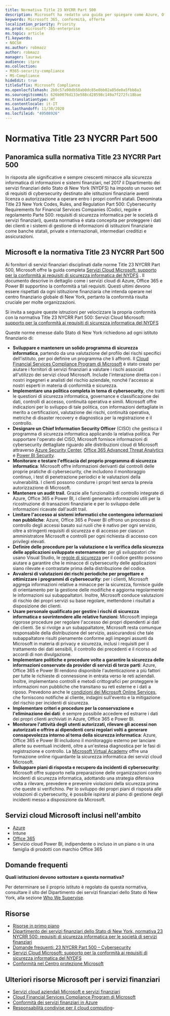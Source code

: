 ```yaml
---
title: Normativa Title 23 NYCRR Part 500
description: Microsoft ha redatto una guida per spiegare come Azure, Office 365 e Power BI possano aiutare gli istituti finanziari a rispettare i requisiti della normativa 23 NYCRR 500.
keywords: Microsoft 365, conformità, offerte
localization_priority: Priority
ms.prod: microsoft-365-enterprise
ms.topic: article
f1.keywords:
- NOCSH
ms.author: robmazz
author: robmazz
manager: laurawi
audience: itpro
ms.collection:
- M365-security-compliance
- MS-Compliance
hideEdit: true
titleSuffix: Microsoft Compliance
ms.openlocfilehash: 2b0c57a90db58ab0dc85e0bb02a85de0a5fbb8a3
ms.sourcegitcommit: 626b0076d133e588cd28598c149a7f272fc18bae
ms.translationtype: HT
ms.contentlocale: it-IT
ms.lasthandoff: 11/30/2020
ms.locfileid: "49508926"
---
```

# <a name="title-23-nycrr-part-500"></a>Normativa Title 23 NYCRR Part 500

## <a name="title-23-nycrr-part-500-overview"></a>Panoramica sulla normativa Title 23 NYCRR Part 500

In risposta alle significative e sempre crescenti minacce alla sicurezza informatica di informazioni e sistemi finanziari, nel 2017 il Dipartimento dei servizi finanziari dello Stato di New York (NYDFS) ha imposto un nuovo set di requisiti di cybersecurity destinato alle istituzioni finanziarie aventi licenza o autorizzazione a operare entro i propri confini statali. Denominata Title 23 New York Codes, Rules, and Regulation Part 500: Cybersecurity Requirements for Financial Services Companies (Codici, regole e regolamento Parte 500: requisiti di sicurezza informatica per le società di servizi finanziari), questa normativa è stata concepita per proteggere i dati dei clienti e i sistemi di gestione di informazioni di istituzioni finanziarie come banche statali, private e internazionali, intermediari creditizi e assicurazioni.

## <a name="microsoft-and-title-23-nycrr-part-500"></a>Microsoft e la normativa Title 23 NYCRR Part 500

Ai fornitori di servizi finanziari disciplinati dalle norme Title 23 NYCRR Part 500, Microsoft offre la guida completa [Servizi Cloud Microsoft: supporto per la conformità ai requisiti di sicurezza informatica del NYDFS](https://servicetrust.microsoft.com/ViewPage/TrustDocuments?command=Download&downloadType=Document&downloadId=f7e56dc6-4e52-4e9a-af06-aa41d5851d36&docTab=6d000410-c9e9-11e7-9a91-892aae8839ad_Compliance_Guides) . Il documento descrive in dettaglio come i servizi cloud di Azure, Office 365 e Power BI supportino la conformità a tali requisiti. Questi ultimi devono essere rispettati da ogni istituzione finanziaria che intenda operare nel centro finanziario globale di New York, pertanto la conformità risulta cruciale per molte organizzazioni.

Si invita a seguire queste istruzioni per velocizzare la propria conformità con la normativa Title 23 NYCRR Part 500: Servizi Cloud Microsoft: [supporto per la conformità ai requisiti di sicurezza informatica del NYDFS](https://go.microsoft.com/fwlink/p/?linkid=2098969)

Queste norme emesse dallo Stato di New York richiedono ad ogni istituto finanziario di:

- **Sviluppare e mantenere un solido programma di sicurezza informatica**, partendo da una valutazione del profilo dei rischi specifici dell'istituto, per poi definire un programma che li affronti. Il [Cloud Financial Services Compliance Program di Microsoft](https://www.microsoft.com/download/confirmation.aspx?id=55332) è stato creato per aiutare i fornitori di servizi finanziari a valutare i rischi associati all'utilizzo dei servizi cloud Microsoft. Include l'interazione diretta con i nostri ingegneri e analisti del rischio aziendale, nonché l'accesso ai nostri esperti in materia di conformità e sicurezza.
- **Implementare una politica completa in tema di cybersecurity**, che tratti le questioni di sicurezza informatica, governance e classificazione dei dati, controlli di accesso, continuità operativa e simili. Microsoft offre indicazioni per lo sviluppo di tale politica, con informazioni dettagliate in merito a certificazioni, valutazione dei rischi, continuità operativa, metriche di disaster recovery e diagnostica per la registrazione e il controllo.
- **Designare un Chief Information Security Officer** (CISO) che gestisca il programma di sicurezza informatica applicando la relativa politica. Per supportare l'operato del CISO, Microsoft fornisce informazioni di cybersecurity dettagliate riguardo alle distribuzioni cloud di Microsoft attraverso [Azure Security Center](https://azure.microsoft.com/services/security-center/?v=17.23h), [Office 365 Advanced Threat Analytics](https://docs.microsoft.com/advanced-threat-analytics/) e [Power BI Security](https://go.microsoft.com/fwlink/?LinkId=829185).
- **Monitorare e testare l'efficacia del proprio programma di sicurezza informatica**: Microsoft offre informazioni derivanti dai controlli delle proprie pratiche di cybersecurity, che includono il monitoraggio continuo, i test di penetrazione periodici e le valutazioni della vulnerabilità. I clienti possono condurre i propri test senza la previa autorizzazione di Microsoft.
- **Mantenere un audit trail.** Grazie alle funzionalità di controllo integrate di Azure, Office 365 e Power BI, i clienti generano informazioni utili per la ricostruzione di transazioni finanziarie e per lo sviluppo delle informazioni ricavate dall'audit trail.
- **Limitare l'accesso ai sistemi informatici che contengono informazioni non pubbliche**: Azure, Office 365 e Power BI offrono un processo di controllo degli accessi basato sui ruoli che è nativo per ogni servizio, oltre a stringenti requisiti di sicurezza e di accesso per ciascun amministratore Microsoft e controlli per ogni richiesta di accesso con privilegi elevati.
- **Definire delle procedure per la valutazione e la verifica della sicurezza delle applicazioni sviluppate esternamente**: per gli sviluppatori che usano Visual Studio, le [regole di sicurezza](https://docs.microsoft.com/visualstudio/code-quality/security-rules-rule-set-for-managed-code) per il codice gestito possono aiutare a garantire che le minacce di cybersecurity delle applicazioni siano rilevate e contrastate prima della distribuzione del codice.
- **Avvalersi di valutazioni dei rischi periodiche per progettare e ottimizzare i programmi di cybersecurity**: per i clienti, Microsoft aggrega informazioni relative a minacce per la sicurezza, fornisce guide di orientamento per la gestione delle modifiche e aggiorna regolarmente le informazioni sui subappaltatori. Inoltre, Microsoft conduce valutazioni di rischio dei propri servizi su base regolare, mettendone i risultati a disposizione dei clienti.
- **Usare personale qualificato per gestire i rischi di sicurezza informatica e sovrintendere alle relative funzioni**: Microsoft impiega rigorose procedure per regolare l'accesso dei propri dipendenti ai dati dei clienti. Se si rivolge a un subappaltatore, Microsoft resta comunque responsabile della distribuzione del servizio, assicurandosi che tale subappaltatore risulti pienamente conforme agli impegni assunti da Microsoft in materia di privacy e sicurezza, inclusi i requisiti per il trattamento dei dati sensibili, il controllo dei precedenti e il ricorso ad accordi di non divulgazione.
- **Implementare politiche e procedure volte a garantire la sicurezza delle informazioni conservate da provider di servizi di terze parti**: Azure, Office 365 e Power BI rendono disponibile l'autenticazione a più fattori per tutte le richieste di connessione in entrata verso le reti aziendali. Inoltre, implementano controlli e metodi crittografici per proteggere le informazioni non pubbliche che transitano su reti esterne e i dati a riposo. Prevedono anche le [condizioni dei Microsoft Online Services](https://aka.ms/Online-Services-Terms), che forniscono notifiche al cliente, indagini sull'evento e la mitigazione del rischio per incidenti di sicurezza.
- **Implementare criteri e procedure per la conservazione e l'eliminazione dei dati**: è sempre possibile accedere ed estrarre i dati dei propri clienti archiviati in Azure, Office 365 e Power BI.
- **Monitorare l'attività degli utenti autorizzati, rilevare gli accessi non autorizzati e offrire ai dipendenti corsi regolari volti a generare consapevolezza intorno al tema della sicurezza informatica**: Azure, Office 365 e Power BI includono il monitoraggio esterno per lanciare allerte su eventuali incidenti, oltre a un'estesa diagnostica per le fasi di registrazione e controllo. La [Microsoft Virtual Academy](https://mva.microsoft.com/) offre una formazione online riguardante la sicurezza informatica dei servizi cloud Microsoft.
- **Sviluppare piani di risposta e recupero da incidenti di cybersecurity**: Microsoft offre supporto nella preparazione delle organizzazioni contro incidenti di sicurezza informatica, adottando una strategia difensiva volta a rilevare, prevedere e prevenire violazioni della sicurezza prima che queste si verifichino. Per lo sviluppo dei propri piani di risposta alle violazioni di cybersecurity, è possibile ispirarsi al piano di gestione degli incidenti messo a disposizione da Microsoft.

## <a name="microsoft-in-scope-cloud-services"></a>Servizi cloud Microsoft inclusi nell'ambito

- [Azure](https://aka.ms/AzureCompliance)
- Intune
- [Office 365](https://go.microsoft.com/fwlink/p/?LinkID=2077751)
- Servizio cloud Power BI, indipendente o incluso in un piano o in una famiglia di prodotti con marchio Office 365

## <a name="frequently-asked-questions"></a>Domande frequenti

**Quali istituzioni devono sottostare a questa normativa?**

Per determinare se il proprio istituto è regolato da questa normativa, consultare il sito del Dipartimento dei servizi finanziari dello Stato di New York, alla sezione [Who We Supervise](https://go.microsoft.com/fwlink/p/?linkid=2099374).

## <a name="resources"></a>Risorse

- [Risorse in primo piano](https://www.microsoft.com/trustcenter/compliance/NYCRR)
- [Dipartimento dei servizi finanziari dello Stato di New York, normativa 23 NYCRR 500: requisiti di sicurezza informatica per le società di servizi finanziari](https://go.microsoft.com/fwlink/p/?linkid=2098976)
- [Domande frequenti: 23 NYCRR Part 500 – Cybersecurity](https://go.microsoft.com/fwlink/p/?linkid=2098977)
- [Servizi Cloud Microsoft: supporto per la conformità ai requisiti di sicurezza informatica del NYDFS](https://servicetrust.microsoft.com/ViewPage/TrustDocuments?command=Download&downloadType=Document&downloadId=f7e56dc6-4e52-4e9a-af06-aa41d5851d36&docTab=6d000410-c9e9-11e7-9a91-892aae8839ad_Compliance_Guides)
- [Conformità nel Centro protezione Microsoft](https://www.microsoft.com/trust-center/compliance/compliance-overview)

## <a name="other-microsoft-resources-for-financial-services"></a>Ulteriori risorse Microsoft per i servizi finanziari

- [Servizi cloud aziendali Microsoft e servizi finanziari](https://www.microsoft.com/trustcenter/cloudservices/financialservices)
- [Cloud Financial Services Compliance Program di Microsoft](https://www.microsoft.com/download/confirmation.aspx?id=55332)
- [Conformità dei servizi finanziari in Azure](https://azure.microsoft.com/resources/videos/azurecon-2015-financial-services-compliance-in-azure/)
- [Responsabilità condivise per il cloud computing](https://aka.ms/sharedresponsibility)- 
